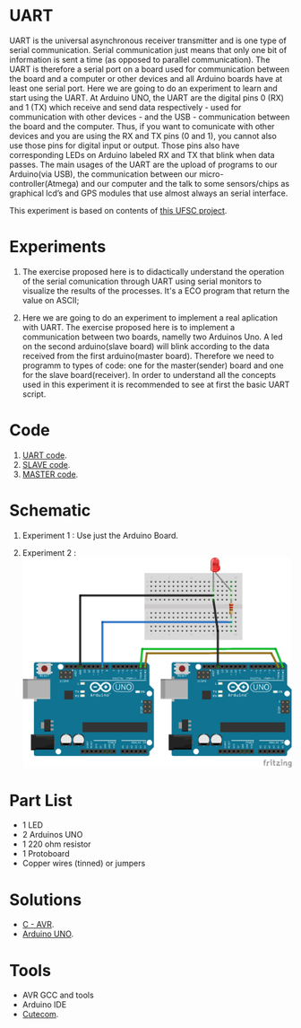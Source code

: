 # UART

UART is the universal asynchronous receiver transmitter and is one type of serial communication. Serial communication just means that only one bit of information is sent a time (as opposed to parallel communication). The UART is therefore a serial port on a board used for communication between the board and a computer or other devices and all Arduino boards have at least one serial port. Here we are going to do an experiment to learn and start using the UART. At Arduino UNO, the UART are the digital pins 0 (RX) and 1 (TX) which receive and send data respectively - used for communication with other devices - and the USB - communication between the board and the computer. Thus, if you want to comunicate with other devices and you are using the RX and TX pins (0 and 1), you cannot also use those pins for digital input or output. Those pins also have corresponding LEDs on Arduino labeled RX and TX that blink when data passes. The main usages of the UART are the upload of programs to our Arduino(via USB), the communication between our micro-controller(Atmega) and our computer and the talk to some sensors/chips as graphical lcd’s and GPS modules that use almost always an serial interface.

This experiment is based on contents of [this UFSC project](https://wiki.sj.ifsc.edu.br/wiki/index.php/Embedded_Systems_Experiments_for_the_Telecommunication_Engineering_Course).

# Experiments

1. The exercise proposed here is to didactically understand the operation of the serial comunication through UART using serial monitors to visualize the results of the processes. It's a ECO program that return the value on ASCII;

2. Here we are going to do an experiment to implement a real aplication with UART. The exercise proposed here is to implement a communication between two boards, namelly two Arduinos Uno. A led on the second arduino(slave board) will blink according to the data received from the first arduino(master board). Therefore we need to programm to types of code: one for the master(sender) board and one for the slave board(receiver). In order to understand all the concepts used in this experiment it is recommended to see at first the basic UART script.

# Code

1. [UART code](https://github.com/leticiacoelho/EmbeddedSystems/blob/master/UART/UART/UART.ino).
2. [SLAVE code](https://github.com/leticiacoelho/EmbeddedSystems/blob/master/UART/UART_slave/UART_slave.ino). 
3. [MASTER code](https://github.com/leticiacoelho/EmbeddedSystems/blob/master/UART/UART_master/UART_master.ino).

# Schematic 
1. Experiment 1 : Use just the Arduino Board.

2. Experiment 2 : 
![Assembly](/Image/Uart_AVR.png)

# Part List

* 1 LED
* 2 Arduinos UNO
* 1 220 ohm resistor
* 1 Protoboard
* Copper wires (tinned) or jumpers

# Solutions

* [C - AVR](https://drive.google.com/file/d/0B_chZ-d1CkpCX1ZUU1VzWUFzbkU/view).
* [Arduino UNO](https://drive.google.com/file/d/0B_chZ-d1CkpCdE5EdkRuc1pwNEU/view).

# Tools

* AVR GCC and tools
* Arduino IDE
* [Cutecom](http://cutecom.sourceforge.net/).
